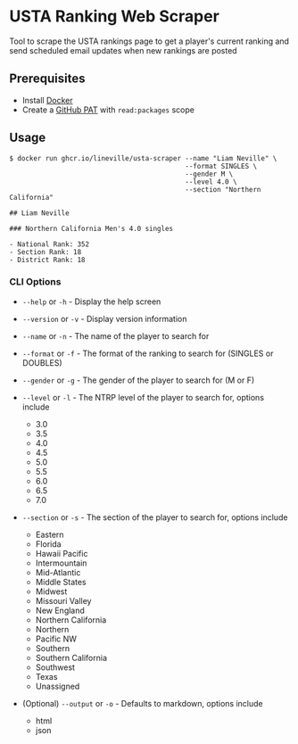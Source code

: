 # USTA Ranking Web Scraper

Tool to scrape the USTA rankings page to get a player's current ranking and send scheduled email updates when new rankings are posted

## Prerequisites

- Install [Docker](https://docs.docker.com/get-docker/)
- Create a [GitHub PAT](https://docs.github.com/en/authentication/keeping-your-account-and-data-secure/creating-a-personal-access-token) with `read:packages` scope

## Usage

```console
$ docker run ghcr.io/lineville/usta-scraper --name "Liam Neville" \
                                            --format SINGLES \
                                            --gender M \
                                            --level 4.0 \
                                            --section "Northern California"

## Liam Neville

### Northern California Men's 4.0 singles

- National Rank: 352
- Section Rank: 18
- District Rank: 18
```

### CLI Options

- `--help` or `-h` - Display the help screen
- `--version` or `-v` - Display version information
- `--name` or `-n` - The name of the player to search for
- `--format` or `-f` - The format of the ranking to search for (SINGLES or DOUBLES)
- `--gender` or `-g` - The gender of the player to search for (M or F)
- `--level` or `-l` - The NTRP level of the player to search for, options include

  - 3.0
  - 3.5
  - 4.0
  - 4.5
  - 5.0
  - 5.5
  - 6.0
  - 6.5
  - 7.0

- `--section` or `-s` - The section of the player to search for, options include

  - Eastern
  - Florida
  - Hawaii Pacific
  - Intermountain
  - Mid-Atlantic
  - Middle States
  - Midwest
  - Missouri Valley
  - New England
  - Northern California
  - Northern
  - Pacific NW
  - Southern
  - Southern California
  - Southwest
  - Texas
  - Unassigned

- (Optional) `--output` or `-o` - Defaults to markdown, options include
  - html
  - json

